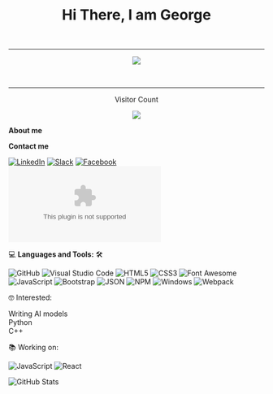 
<h1 align = "center"> Hi There, I am George </h1>
<br>
<hr>

<p align = "center"><img src="./assets/Banner2.svg"></p>
<br>
<hr>
<p align = "center">Visitor Count</p>
<p align = "center"><img src="https://profile-counter.glitch.me/George7h/count.svg" /></p>

**About me**


**Contact me**

<a href="https://linkedin.com/in/george-hamman-95b98224b">![LinkedIn](https://img.shields.io/badge/linkedin-%230077B5.svg?style=for-the-badge&logo=linkedin&logoColor=white)</a>
<a href="#">![Slack](https://img.shields.io/badge/Slack-4A154B?style=for-the-badge&logo=slack&logoColor=white)</a>
<a href="#">![Facebook](https://img.shields.io/badge/Facebook-%231877F2.svg?style=for-the-badge&logo=Facebook&logoColor=white)</a>
![Gmail](mailto:georgie.george7@gmail.com)

💻 **Languages and Tools:** 🛠️<br>

![GitHub](https://img.shields.io/badge/-GitHub-000000?style=flat&logo=github&logoColor=000000&labelColor=ffffff)
![Visual Studio Code](https://img.shields.io/badge/-VSCode-000000?style=flat&logo=visual-studio-code&labelColor=007ACC)
![HTML5](https://img.shields.io/badge/-HTML5-000000?style=flat&logo=html5&logoColor=ffffff&labelColor=E34F26)
![CSS3](https://img.shields.io/badge/-CSS3-000000?style=flat&logo=css3&logoColor=ffffff&labelColor=1572B6) 
![Font Awesome](https://img.shields.io/badge/-font%20awesome-000000?style=flat&logo=font-awesome&logoColor=339AF0&labelColor=ffffff)
![JavaScript](https://img.shields.io/badge/-JavaScript-000000?style=flat&logo=javascript)
![Bootstrap](https://img.shields.io/badge/-Bootstrap-000000?style=flat&logo=bootstrap&logoColor=ffffff&labelColor=563D7C)
![JSON](https://img.shields.io/badge/-JSON-000000?style=flat&logo=JSON&logoColor=000000&labelColor=ffffff)
![NPM](https://img.shields.io/badge/-npm-000000?style=flat&logo=npm&labelColor=ffffff)
![Windows](https://img.shields.io/badge/-Windows-000000?style=flat&logo=windows&logoColor=ffffff&labelColor=0078D6)
![Webpack](https://img.shields.io/badge/webpack-%238DD6F9.svg?style=for-the-badge&logo=webpack&logoColor=black)

🤓 Interested:<br>

Writing AI models<br>
Python<br>
C++<br>

📚 Working on:

![JavaScript](https://img.shields.io/badge/-JavaScript-000000?style=flat&logo=javascript)
![React](https://img.shields.io/badge/-React-000000?style=flat&logo=react)

![GitHub Stats](https://github-readme-stats.vercel.app/api?username=George7h&theme=radical)

